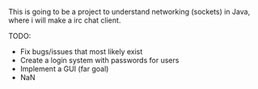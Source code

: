This is going to be a project to understand networking (sockets) in Java, where i will make a irc chat client.

TODO:
- Fix bugs/issues that most likely exist 
- Create a login system with passwords for users
- Implement a GUI (far goal)
- NaN
